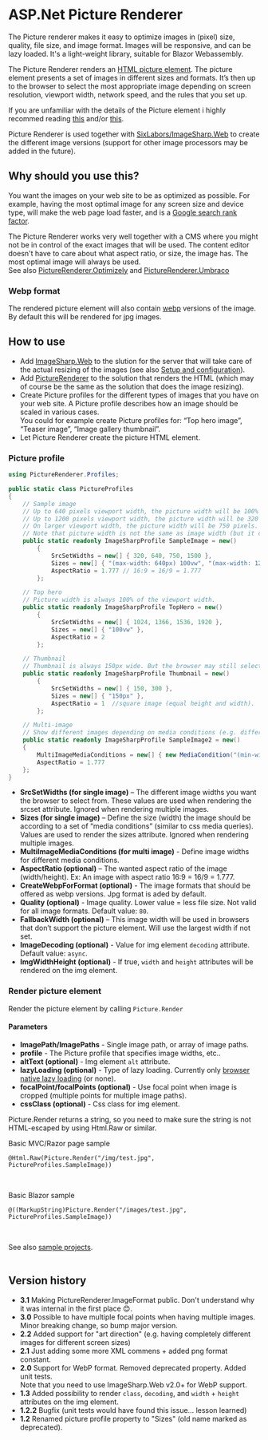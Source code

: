 # ASP.Net Picture Renderer
The Picture renderer makes it easy to optimize images in (pixel) size, quality, file size, and image format. 
Images will be responsive, and can be lazy loaded.
It's a light-weight library, suitable for Blazor Webassembly.

The Picture Renderer renders an [HTML picture element](https://webdesign.tutsplus.com/tutorials/quick-tip-how-to-use-html5-picture-for-responsive-images--cms-21015). The picture element presents a set of images in different sizes and formats. 
It’s then up to the browser to select the most appropriate image depending on screen resolution, viewport width, network speed, and the rules that you set up.

If you are unfamiliar with the details of the Picture element i highly recommed reading
 [this](https://webdesign.tutsplus.com/tutorials/quick-tip-how-to-use-html5-picture-for-responsive-images--cms-21015) and/or [this](https://www.smashingmagazine.com/2014/05/responsive-images-done-right-guide-picture-srcset/).

Picture Renderer is used together with [SixLabors/ImageSharp.Web](https://github.com/SixLabors/ImageSharp.Web) to create the different image versions (support for other image processors may be added in the future).

## Why should you use this?
You want the images on your web site to be as optimized as possible. For example, having the most optimal image for any screen size and device type, 
will make the web page load faster, 
and is a [Google search rank factor](https://developers.google.com/search/docs/advanced/guidelines/google-images#optimize-for-speed).
<br>
 
The Picture Renderer works very well together with a CMS where you might not be in control of the exact images that will be used. 
The content editor doesn't have to care about what aspect ratio, or size, the image has. The most optimal image will always be used.<br>
See also [PictureRenderer.Optimizely](https://github.com/ErikHen/PictureRenderer.Optimizely) and [PictureRenderer.Umbraco](https://github.com/ErikHen/PictureRenderer.Umbraco)


### Webp format
The rendered picture element will also contain [webp](https://developers.google.com/speed/webp/) versions of the image. By default this will be rendered for jpg images.

## How to use
* Add [ImageSharp.Web](https://www.nuget.org/packages/SixLabors.ImageSharp.Web/) to the slution for the server that will take care of the actual resizing of the images (see also [Setup and configuration](https://docs.sixlabors.com/articles/imagesharp.web/gettingstarted.html#setup-and-configuration)).
* Add [PictureRenderer](https://www.nuget.org/packages/PictureRenderer/) to the solution that renders the HTML (which may of course be the same as the solution that does the image resizing).
* Create Picture profiles for the different types of images that you have on your web site. A Picture profile describes how an image should be scaled in various cases. <br>
You could for example create Picture profiles for: “Top hero image”, “Teaser image”, “Image gallery thumbnail”.
* Let Picture Renderer create the picture HTML element.

### Picture profile
```c#
using PictureRenderer.Profiles;

public static class PictureProfiles
{
    // Sample image
    // Up to 640 pixels viewport width, the picture width will be 100% of the viewport minus 40 pixels.
    // Up to 1200 pixels viewport width, the picture width will be 320 pixels.
    // On larger viewport width, the picture width will be 750 pixels.
    // Note that picture width is not the same as image width (but it can be, on screens with a "device pixel ratio" of 1).
    public static readonly ImageSharpProfile SampleImage = new() 
        {
            SrcSetWidths = new[] { 320, 640, 750, 1500 },
            Sizes = new[] { "(max-width: 640px) 100vw", "(max-width: 1200px) 320px", "750px" },
            AspectRatio = 1.777 // 16:9 = 16/9 = 1.777
        };

    // Top hero
    // Picture width is always 100% of the viewport width.
    public static readonly ImageSharpProfile TopHero = new()
        {
            SrcSetWidths = new[] { 1024, 1366, 1536, 1920 },
            Sizes = new[] { "100vw" },
            AspectRatio = 2
        };

    // Thumbnail
    // Thumbnail is always 150px wide. But the browser may still select the 300px image for a high resolution screen (e.g. mobile or tablet screens).
    public static readonly ImageSharpProfile Thumbnail = new()
        {
            SrcSetWidths = new[] { 150, 300 },
            Sizes = new[] { "150px" },
            AspectRatio = 1  //square image (equal height and width).
        };

    // Multi-image
    // Show different images depending on media conditions (e.g. different image for mobile sized screen).
    public static readonly ImageSharpProfile SampleImage2 = new()
    {
        MultiImageMediaConditions = new[] { new MediaCondition("(min-width: 1200px)", 600), new MediaCondition("(min-width: 600px)", 300) },
        AspectRatio = 1.777
    };
}
```

* **SrcSetWidths (for single image)** – The different image widths you want the browser to select from. These values are used when rendering the srcset attribute. Ignored when rendering multiple images.
* **Sizes (for single image)** – Define the size (width) the image should be according to a set of “media conditions” (similar to css media queries). Values are used to render the sizes attribute. Ignored when rendering multiple images.
* **MultiImageMediaConditions (for multi image)** - Define image widths for different media conditions. 
* **AspectRatio (optional)** – The wanted aspect ratio of the image (width/height). Ex: An image with aspect ratio 16:9 = 16/9 = 1.777.
* **CreateWebpForFormat (optional)** - The image formats that should be offered as webp versions. Jpg format is aded by default.
* **Quality (optional)** - Image quality. Lower value = less file size. Not valid for all image formats. Default value: `80`.
* **FallbackWidth (optional)** – This image width will be used in browsers that don’t support the picture element. Will use the largest width if not set.
* **ImageDecoding (optional)** - Value for img element `decoding` attribute. Default value: `async`.
* **ImgWidthHeight (optional)** - If true, `width` and `height` attributes will be rendered on the img element.

### Render picture element
Render the picture element by calling `Picture.Render`
<br>
#### Parameters
* **ImagePath/ImagePaths** - Single image path, or array of image paths.
* **profile** - The Picture profile that specifies image widths, etc..
* **altText (optional)** - Img element `alt` attribute.
* **lazyLoading (optional)** - Type of lazy loading. Currently only [browser native lazy loading](https://developer.mozilla.org/en-US/docs/Web/Performance/Lazy_loading#images_and_iframes) (or none).
* **focalPoint/focalPoints (optional)** - Use focal point when image is cropped (multiple points for multiple image paths). 
* **cssClass (optional)** - Css class for img element. 

Picture.Render returns a string, so you need to make sure the string is not HTML-escaped by using Html.Raw or similar.
<br> 

Basic MVC/Razor page sample
```
@Html.Raw(Picture.Render("/img/test.jpg", PictureProfiles.SampleImage)) 
```
<br>

Basic Blazor sample
```
@((MarkupString)Picture.Render("/images/test.jpg", PictureProfiles.SampleImage))
```

<br>

See also [sample projects](https://github.com/ErikHen/PictureRenderer.Samples).
<br><br>

## Version history
* **3.1** Making PictureRenderer.ImageFormat public. Don't understand why it was internal in the first place 😊.
* **3.0** Possible to have multiple focal points when having multiple images. Minor breaking change, so bump major version. <br> 
* **2.2** Added support for "art direction" (e.g. having completely different images for different screen sizes) <br> 
* **2.1** Just adding some more XML commens + added png format constant. <br> 
* **2.0** Support for WebP format. Removed deprecated property. Added unit tests. <br> 
Note that you need to use ImageSharp.Web v2.0+ for WebP support.
* **1.3** Added possibility to render `class`, `decoding`, and `width` + `height` attributes on the img element. <br>
* **1.2.2** Bugfix (unit tests would have found this issue... lesson learned)<br>
* **1.2** Renamed picture profile property to "Sizes" (old name marked as deprecated).<br>
<br>
